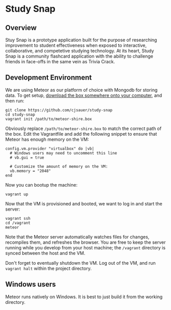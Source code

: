 # Study Snap

## Overview
Stuy Snap is a prototype application built for the purpose of researching improvement to student effectiveness when exposed to interactive, collaborative, and competetive studying technology. At its heart, Study Snap is a community flashcard application with the ability to challenge friends in face-offs in the same vein as Trivia Crack.

## Development Environment
We are using Meteor as our platform of choice with Mongodb for storing data. To get setup, [download the box somewhere onto your computer](https://drive.google.com/open?id=0B2SSSb2bNGtaZnlJc3Y2cFlPcFk&authuser=0), and then run:

```
git clone https://github.com/cjsauer/study-snap
cd study-snap
vagrant init /path/to/meteor-shire.box
```

Obviously replace `/path/to/meteor-shire.box` to match the correct path of the box. Edit the Vagrantfile and add the following snippet to ensure that Meteor has enough memory on the VM:

```
config.vm.provider "virtualbox" do |vb|
  # Windows users may need to uncomment this line
  # vb.gui = true

  # Customize the amount of memory on the VM:
  vb.memory = "2048"
end
```

Now you can bootup the machine:

```
vagrant up
```

Now that the VM is provisioned and booted, we want to log in and start the server:

```
vagrant ssh
cd /vagrant
meteor
```

Note that the Meteor server automatically watches files for changes, recompiles them, and refreshes the browser. You are free to keep the server running while you develop from your host machine; the `/vagrant` directory is synced between the host and the VM.

Don't forget to eventually shutdown the VM. Log out of the VM, and run `vagrant halt` within the project directory.
## Windows users
Meteor runs natively on Windows. It is best to just build it from the working directory.
